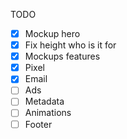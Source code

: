TODO

- [x] Mockup hero
- [x] Fix height who is it for
- [x] Mockups features
- [x] Pixel
- [x] Email
- [ ] Ads
- [ ] Metadata
- [ ] Animations
- [ ] Footer
